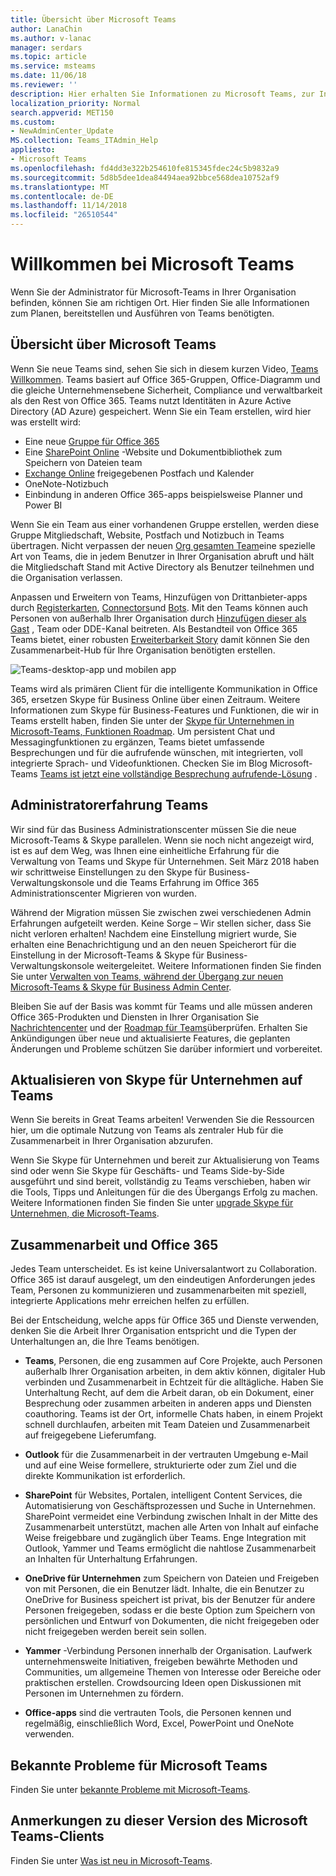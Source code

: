 ```yaml
---
title: Übersicht über Microsoft Teams
author: LanaChin
ms.author: v-lanac
manager: serdars
ms.topic: article
ms.service: msteams
ms.date: 11/06/18
ms.reviewer: ''
description: Hier erhalten Sie Informationen zu Microsoft Teams, zur Infrastruktur und zur Verwendung von Teams mit Office 365.
localization_priority: Normal
search.appverid: MET150
ms.custom:
- NewAdminCenter_Update
MS.collection: Teams_ITAdmin_Help
appliesto:
- Microsoft Teams
ms.openlocfilehash: fd4dd3e322b254610fe815345fdec24c5b9832a9
ms.sourcegitcommit: 5d8b5dee1dea84494aea92bbce568dea10752af9
ms.translationtype: MT
ms.contentlocale: de-DE
ms.lasthandoff: 11/14/2018
ms.locfileid: "26510544"
---
```

# <a name="welcome-to-microsoft-teams"></a>Willkommen bei Microsoft Teams

Wenn Sie der Administrator für Microsoft-Teams in Ihrer Organisation befinden, können Sie am richtigen Ort. Hier finden Sie alle Informationen zum Planen, bereitstellen und Ausführen von Teams benötigten.  

## <a name="overview-of-teams"></a>Übersicht über Microsoft Teams

Wenn Sie neue Teams sind, sehen Sie sich in diesem kurzen Video, [Teams Willkommen](https://support.office.com/article/video-welcome-to-microsoft-teams-b98d533f-118e-4bae-bf44-3df2470c2b12?wt.mc_id=otc_microsoft_teams). Teams basiert auf Office 365-Gruppen, Office-Diagramm und die gleiche Unternehmensebene Sicherheit, Compliance und verwaltbarkeit als den Rest von Office 365. Teams nutzt Identitäten in Azure Active Directory (AD Azure) gespeichert. Wenn Sie ein Team erstellen, wird hier was erstellt wird:
- Eine neue [Gruppe für Office 365](office-365-groups.md)
- Eine [SharePoint Online](sharepoint-onedrive-interact.md) -Website und Dokumentbibliothek zum Speichern von Dateien team
- [Exchange Online](exchange-teams-interact.md) freigegebenen Postfach und Kalender
- OneNote-Notizbuch
- Einbindung in anderen Office 365-apps beispielsweise Planner und Power BI

Wenn Sie ein Team aus einer vorhandenen Gruppe erstellen, werden diese Gruppe Mitgliedschaft, Website, Postfach und Notizbuch in Teams übertragen. Nicht verpassen der neuen [Org gesamten Team](create-an-org-wide-team.md)eine spezielle Art von Teams, die in jedem Benutzer in Ihrer Organisation abruft und hält die Mitgliedschaft Stand mit Active Directory als Benutzer teilnehmen und die Organisation verlassen. 

Anpassen und Erweitern von Teams, Hinzufügen von Drittanbieter-apps durch [Registerkarten](built-in-custom-tabs.md), [Connectors](office-365-custom-connectors.md)und [Bots](add-bots.md). Mit den Teams können auch Personen von außerhalb Ihrer Organisation durch [Hinzufügen dieser als Gast](guest-access.md) , Team oder DDE-Kanal beitreten. Als Bestandteil von Office 365 Teams bietet, einer robusten [Erweiterbarkeit Story](https://docs.microsoft.com/en-us/microsoftteams/platform) damit können Sie den Zusammenarbeit-Hub für Ihre Organisation benötigten erstellen. 

![Teams-desktop-app und mobilen app](media/teams-overview-hub.png)

Teams wird als primären Client für die intelligente Kommunikation in Office 365, ersetzen Skype für Business Online über einen Zeitraum. Weitere Informationen zum Skype für Business-Features und Funktionen, die wir in Teams erstellt haben, finden Sie unter der [Skype für Unternehmen in Microsoft-Teams, Funktionen Roadmap](http://aka.ms/skype2teamsroadmap). Um persistent Chat und Messagingfunktionen zu ergänzen, Teams bietet umfassende Besprechungen und für die aufrufende wünschen, mit integrierten, voll integrierte Sprach- und Videofunktionen. Checken Sie im Blog Microsoft-Teams [Teams ist jetzt eine vollständige Besprechung aufrufende-Lösung](https://techcommunity.microsoft.com/t5/Microsoft-Teams-Blog/Microsoft-Teams-is-now-a-complete-meeting-and-calling-solution/ba-p/236042) .

## <a name="teams-admin-experience"></a>Administratorerfahrung Teams

Wir sind für das Business Administrationscenter müssen Sie die neue Microsoft-Teams & Skype parallelen. Wenn sie noch nicht angezeigt wird, ist es auf dem Weg, was Ihnen eine einheitliche Erfahrung für die Verwaltung von Teams und Skype für Unternehmen. Seit März 2018 haben wir schrittweise Einstellungen zu den Skype für Business-Verwaltungskonsole und die Teams Erfahrung im Office 365 Administrationscenter Migrieren von wurden. 

Während der Migration müssen Sie zwischen zwei verschiedenen Admin Erfahrungen aufgeteilt werden. Keine Sorge – Wir stellen sicher, dass Sie nicht verloren erhalten! Nachdem eine Einstellung migriert wurde, Sie erhalten eine Benachrichtigung und an den neuen Speicherort für die Einstellung in der Microsoft-Teams & Skype für Business-Verwaltungskonsole weitergeleitet. Weitere Informationen finden Sie finden Sie unter [Verwalten von Teams, während der Übergang zur neuen Microsoft-Teams & Skype für Business Admin Center](manage-teams-skypeforbusiness-admin-center.md). 

Bleiben Sie auf der Basis was kommt für Teams und alle müssen anderen Office 365-Produkten und Diensten in Ihrer Organisation Sie [Nachrichtencenter](https://admin.microsoft.com/AdminPortal/Home#/MessageCenter) und der [Roadmap für Teams](https://www.microsoft.com/microsoft-365/roadmap?rtc=1%26filters=Microsoft%20Teams%26searchterms=microsoft%2Cteams)überprüfen. Erhalten Sie Ankündigungen über neue und aktualisierte Features, die geplanten Änderungen und Probleme schützen Sie darüber informiert und vorbereitet. 

## <a name="upgrade-from-skype-for-business-to-teams"></a>Aktualisieren von Skype für Unternehmen auf Teams
Wenn Sie bereits in Great Teams arbeiten! Verwenden Sie die Ressourcen hier, um die optimale Nutzung von Teams als zentraler Hub für die Zusammenarbeit in Ihrer Organisation abzurufen. 

Wenn Sie Skype für Unternehmen und bereit zur Aktualisierung von Teams sind oder wenn Sie Skype für Geschäfts- und Teams Side-by-Side ausgeführt und sind bereit, vollständig zu Teams verschieben, haben wir die Tools, Tipps und Anleitungen für die des Übergangs Erfolg zu machen. Weitere Informationen finden Sie finden Sie unter [upgrade Skype für Unternehmen, die Microsoft-Teams](journey-skypeforbusiness-teams.md).

## <a name="teamwork-and-office-365"></a>Zusammenarbeit und Office 365
Jedes Team unterscheidet. Es ist keine Universalantwort zu Collaboration. Office 365 ist darauf ausgelegt, um den eindeutigen Anforderungen jedes Team, Personen zu kommunizieren und zusammenarbeiten mit speziell, integrierte Applications mehr erreichen helfen zu erfüllen. 

Bei der Entscheidung, welche apps für Office 365 und Dienste verwenden, denken Sie die Arbeit Ihrer Organisation entspricht und die Typen der Unterhaltungen an, die Ihre Teams benötigen. 

- **Teams**, Personen, die eng zusammen auf Core Projekte, auch Personen außerhalb Ihrer Organisation arbeiten, in dem aktiv können, digitaler Hub verbinden und Zusammenarbeit in Echtzeit für die alltägliche. Haben Sie Unterhaltung Recht, auf dem die Arbeit daran, ob ein Dokument, einer Besprechung oder zusammen arbeiten in anderen apps und Diensten coauthoring. Teams ist der Ort, informelle Chats haben, in einem Projekt schnell durchlaufen, arbeiten mit Team Dateien und Zusammenarbeit auf freigegebene Lieferumfang. 

- **Outlook** für die Zusammenarbeit in der vertrauten Umgebung e-Mail und auf eine Weise formellere, strukturierte oder zum Ziel und die direkte Kommunikation ist erforderlich. 

- **SharePoint** für Websites, Portalen, intelligent Content Services, die Automatisierung von Geschäftsprozessen und Suche in Unternehmen. SharePoint vermeidet eine Verbindung zwischen Inhalt in der Mitte des Zusammenarbeit unterstützt, machen alle Arten von Inhalt auf einfache Weise freigebbare und zugänglich über Teams. Enge Integration mit Outlook, Yammer und Teams ermöglicht die nahtlose Zusammenarbeit an Inhalten für Unterhaltung Erfahrungen.   

- **OneDrive für Unternehmen** zum Speichern von Dateien und Freigeben von mit Personen, die ein Benutzer lädt. Inhalte, die ein Benutzer zu OneDrive for Business speichert ist privat, bis der Benutzer für andere Personen freigegeben, sodass er die beste Option zum Speichern von persönlichen und Entwurf von Dokumenten, die nicht freigegeben oder nicht freigegeben werden bereit sein sollen.

- **Yammer** -Verbindung Personen innerhalb der Organisation. Laufwerk unternehmensweite Initiativen, freigeben bewährte Methoden und Communities, um allgemeine Themen von Interesse oder Bereiche oder praktischen erstellen. Crowdsourcing Ideen open Diskussionen mit Personen im Unternehmen zu fördern.

- **Office-apps** sind die vertrauten Tools, die Personen kennen und regelmäßig, einschließlich Word, Excel, PowerPoint und OneNote verwenden. 

## <a name="teams-known-issues"></a>Bekannte Probleme für Microsoft Teams

Finden Sie unter [bekannte Probleme mit Microsoft-Teams](Known-issues.md).

## <a name="teams-client-release-notes"></a>Anmerkungen zu dieser Version des Microsoft Teams-Clients

Finden Sie unter [Was ist neu in Microsoft-Teams](https://support.office.com/article/what-s-new-in-microsoft-teams-d7092a6d-c896-424c-b362-a472d5f105de).

